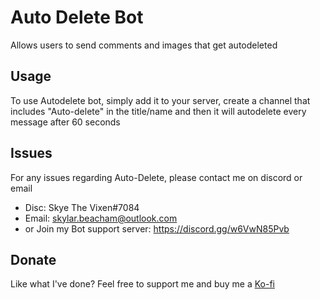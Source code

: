 # Auto Delete Bot
Allows users to send comments and images that get autodeleted

## Usage

To use Autodelete bot, simply add it to your server, create a channel that includes "Auto-delete" in the title/name and then it will autodelete every message after 60 seconds

## Issues

For any issues regarding Auto-Delete, please contact me on discord or email
- Disc: Skye The Vixen#7084
- Email: skylar.beacham@outlook.com
- or Join my Bot support server: https://discord.gg/w6VwN85Pvb

## Donate

Like what I've done? Feel free to support me and buy me a [Ko-fi](https://ko-fi.com/SkyeTheVixen "My Ko-fi Page")
